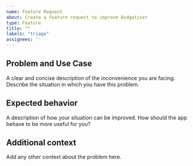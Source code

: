 ```yaml
---
name: Feature Request
about: Create a feature request to improve Budgetiser
type: Feature
title: ""
labels: "triage"
assignees: ''
---
```


## Problem and Use Case
A clear and concise description of the inconvenience you are facing.
Describe the situation in which you have this problem.

## Expected behavior
A description of how your situation can be improved.
How should the app behave to be more useful for you?

## Additional context
Add any other context about the problem here.

